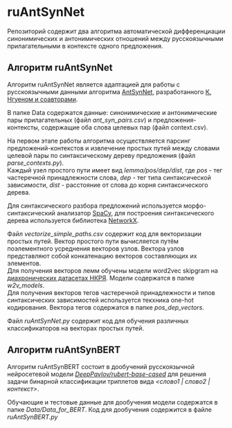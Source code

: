 # ruAntSynNet
Репозиторий содержит два алгоритма автоматической дифференциации синонимических и антонимических отношений между русскоязычными прилагательными в контексте одного предложения.
## Алгоритм ruAntSynNet
<p>Алгоритм ruAntSynNet является адаптацией для работы с русскоязычными данными алгоритма <a href="https://github.com/nguyenkh/AntSynNET" target="_blank">AntSynNet</a>, разработанного <a href="https://aclanthology.org/E17-1008.pdf" target="_blank">К. Нгуеном и соавторами</a>.</p>
<p>В папке Data содержатся данные: синонимические и антонимические пары прилагательных (файл <i>ant_syn_pairs.csv</i>) и предложения-контексты, содержащие оба слова целевых пар (файл context.csv).</p>
<p>На первом этапе работы алгоритма осуществляется парсинг предложений-контекстов и извлечение простых путей между словами целевой пары по синтаксическому дереву предложения (файл <i>parse_contexts.py</i>).<br> Каждый узел простого пути имеет вид <i>lemma/pos/dep/dist</i>, где <i>pos</i> - тег частеречной принадлежности слова, <i>dep</i> - тег типа синтаксической зависимости, <i>dist</i> - расстояние от слова до корня синтаксического дерева.</p>
<p>Для синтаксического разбора предложений используется морфо-синтаксический анализатор <a href="https://spacy.io/" target="_blank">SpaCy</a>, для построения синтаксического дерева используется библиотека <a href="https://networkx.org/" target="_blank">NetworkX</a>.</p>
<p>Файл <i>vectorize_simple_paths.csv</i> содержит код для векторизации простых путей. Вектор простого пути вычисляется путём поэлементного усреднения векторов узлов. Вектора узлов представляют собой конкатенацию векторов составляющих их элементов.<br> Для получения векторов лемм обучены модели word2vec skipgram на <a href="https://ruscorpora.ru/page/corpora-datasets" target="_blank">диахронических датасетах НКРЯ</a>. Модели содержатся в папке <i>w2v_models</i>.<br>
Для получения векторов тегов частеречной принадлежности и типов синтаксических зависимостей используется текхника one-hot кодирования. Вектора тегов содержатся в папке <i>pos_dep_vectors</i>.</p>
  <p>Файл <i>ruAntSynNet.py</i> содержит код для обучения различных классификаторов на векторах простых путей.</p>

  ## Алгоритм ruAntSynBERT
<p>Алгоритм ruAntSynBERT состоит в дообучений русскоязычной нейросетевой модели <a href="https://huggingface.co/DeepPavlov/rubert-base-cased" target="_blank"><i>DeepPavlov/rubert-base-cased</i></a> для решения задачи бинарной классификации триплетов вида <i><слово1 | слово2 | контекст></i>.</p>
<p>Обучающие и тестовые данные для дообучения модели содержатся в папке <i>Data/Data_for_BERT</i>. Код для дообучения содержится в файле <i>ruAntSynBERT.py</i></p>
